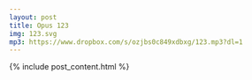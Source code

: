 ```yaml
---
layout: post
title: Opus 123
img: 123.svg
mp3: https://www.dropbox.com/s/ozjbs0c849xdbxg/123.mp3?dl=1
---
```


{% include post_content.html %}
